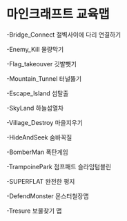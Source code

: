 # 마인크래프트 교육맵

-Bridge_Connect
절벽사이에 다리 연결하기

-Enemy_Kill
물량막기

-Flag_takeouver
깃발뺏기

-Mountain_Tunnel
터널뚫기

-Escape_Island
섬탈출

-SkyLand
하늘섬열차

-Village_Destroy
마을지우기

-HideAndSeek
숨바꼭질

-BomberMan
폭탄게임

-TrampoinePark
점프패드 슬라임텀블린

-SUPERFLAT
완전한 평지

-DefendMonster
몬스터철장맵

-Tresure
보물찾기 맵
